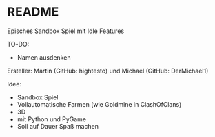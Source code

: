 # README
Episches Sandbox Spiel mit Idle Features

TO-DO:
- Namen ausdenken

Ersteller:
Martin (GitHub: hightesto) und Michael (GitHub: DerMichael1)

Idee:
- Sandbox Spiel
- Vollautomatische Farmen (wie Goldmine in ClashOfClans)
- 3D
- mit Python und PyGame
- Soll auf Dauer Spaß machen
